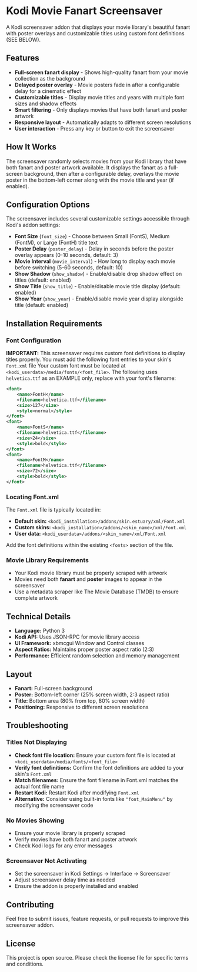 # Kodi Movie Fanart Screensaver

A Kodi screensaver addon that displays your movie library's beautiful fanart with poster overlays and customizable titles using custom font definitions (SEE BELOW).

## Features

- **Full-screen fanart display** - Shows high-quality fanart from your movie collection as the background
- **Delayed poster overlay** - Movie posters fade in after a configurable delay for a cinematic effect
- **Customizable titles** - Display movie titles and years with multiple font sizes and shadow effects
- **Smart filtering** - Only displays movies that have both fanart and poster artwork
- **Responsive layout** - Automatically adapts to different screen resolutions
- **User interaction** - Press any key or button to exit the screensaver

## How It Works

The screensaver randomly selects movies from your Kodi library that have both fanart and poster artwork available. It displays the fanart as a full-screen background, then after a configurable delay, overlays the movie poster in the bottom-left corner along with the movie title and year (if enabled).

## Configuration Options

The screensaver includes several customizable settings accessible through Kodi's addon settings:

- **Font Size** (`font_size`) - Choose between Small (FontS), Medium (FontM), or Large (FontH) title text
- **Poster Delay** (`poster_delay`) - Delay in seconds before the poster overlay appears (0-10 seconds, default: 3)
- **Movie Interval** (`movie_interval`) - How long to display each movie before switching (5-60 seconds, default: 10)
- **Show Shadow** (`show_shadow`) - Enable/disable drop shadow effect on titles (default: enabled)
- **Show Title** (`show_title`) - Enable/disable movie title display (default: enabled)  
- **Show Year** (`show_year`) - Enable/disable movie year display alongside title (default: enabled)

## Installation Requirements

### Font Configuration

**IMPORTANT:** This screensaver requires custom font definitions to display titles properly. You must add the following font entries to your skin's `Font.xml` file
Your custom font must be located at `<kodi_userdata>/media/fonts/<font_file>`.  The following uses `helvetica.ttf` as an EXAMPLE only, replace with your font's filename:

```xml
<font>
    <name>FontH</name>
    <filename>helvetica.ttf</filename>
    <size>127</size>
    <style>normal</style>	
</font>			
<font>
    <name>FontS</name>
    <filename>helvetica.ttf</filename>
    <size>24</size>
    <style>bold</style>	
</font>		
<font>
    <name>FontM</name>
    <filename>helvetica.ttf</filename>
    <size>72</size>
    <style>bold</style>	
</font>
```

### Locating Font.xml

The `Font.xml` file is typically located in:
- **Default skin:** `<kodi_installation>/addons/skin.estuary/xml/Font.xml`
- **Custom skins:** `<kodi_installation>/addons/<skin_name>/xml/Font.xml`
- **User data:** `<kodi_userdata>/addons/<skin_name>/xml/Font.xml`

Add the font definitions within the existing `<fonts>` section of the file.

### Movie Library Requirements

- Your Kodi movie library must be properly scraped with artwork
- Movies need both **fanart** and **poster** images to appear in the screensaver
- Use a metadata scraper like The Movie Database (TMDB) to ensure complete artwork

## Technical Details

- **Language:** Python 3
- **Kodi API:** Uses JSON-RPC for movie library access
- **UI Framework:** xbmcgui Window and Control classes
- **Aspect Ratios:** Maintains proper poster aspect ratio (2:3)
- **Performance:** Efficient random selection and memory management

## Layout

- **Fanart:** Full-screen background
- **Poster:** Bottom-left corner (25% screen width, 2:3 aspect ratio)
- **Title:** Bottom area (80% from top, 80% screen width)
- **Positioning:** Responsive to different screen resolutions

## Troubleshooting

### Titles Not Displaying
- **Check font file location:** Ensure your custom font file is located at `<kodi_userdata>/media/fonts/<font_file>`
- **Verify font definitions:** Confirm the font definitions are added to your skin's `Font.xml`
- **Match filenames:** Ensure the font filename in Font.xml matches the actual font file name
- **Restart Kodi:** Restart Kodi after modifying `Font.xml` 
- **Alternative:** Consider using built-in fonts like `"font_MainMenu"` by modifying the screensaver code

### No Movies Showing
- Ensure your movie library is properly scraped
- Verify movies have both fanart and poster artwork
- Check Kodi logs for any error messages

### Screensaver Not Activating
- Set the screensaver in Kodi Settings → Interface → Screensaver
- Adjust screensaver delay time as needed
- Ensure the addon is properly installed and enabled

## Contributing

Feel free to submit issues, feature requests, or pull requests to improve this screensaver addon.

## License

This project is open source. Please check the license file for specific terms and conditions.
